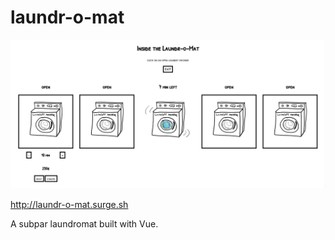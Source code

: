 # laundr-o-mat

![laundromat screenshot](./screenshot.png)

http://laundr-o-mat.surge.sh

A subpar laundromat built with Vue. 
